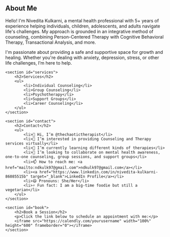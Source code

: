 <html lang="en">
<head>
    <meta charset="UTF-8">
    <meta name="viewport" content="width=device-width, initial-scale=1.0">
    <title>Welcome to the Therapy Platform</title>
</head>
    <head>
  <meta charset="UTF-8">
  <meta name="viewport" content="width=device-width, initial-scale=1.0">
  
  <title>Nivedita Kulkarni | Therapist & Mental Health Professional</title>

  <meta name="description" content="Nivedita Kulkarni is a therapist offering individual counseling, support groups, and psychotherapy using integrative methods like CBT and TA.">
  <meta name="keywords" content="therapist, counseling, psychotherapy, CBT, TA, mental health, India, online therapy, Nivedita the chaotic therapist">
  <meta name="author" content="Nivedita Kulkarni">

  <!-- Open Graph for social media previews -->
  <meta property="og:title" content="Nivedita Kulkarni | The Chaotic Therapist">
  <meta property="og:description" content="Therapist offering integrative mental health care - counseling, CBT, TA, and more.">
  <meta property="og:type" content="website">
  <meta property="og:url" content="https://niveditathetherapist.github.io/nivethechaotictherapist/">
  <meta property="og:image" content="https://your-image-url.jpg"> <!-- optional image -->

  <!-- Favicon and other meta tags can go here too -->
</head>

<body>
    <section id="about">
        <h2>About Me</h2>
        <p>Hello! I'm Nivedita Kulkarni, a mental health professional with 5+ years of experience helping individuals, children, adolescents, and adults navigate life's challenges. My approach is grounded in an integrative method of counseling, combining Person-Centered Therapy with Cognitive Behavioral Therapy, Transactional Analysis, and more.</p>
        <p>I'm passionate about providing a safe and supportive space for growth and healing. Whether you're dealing with anxiety, depression, stress, or other life challenges, I’m here to help.</p>
    </section>

    <section id="services">
        <h2>Services</h2>
        <ul>
            <li>Individual Counseling</li>
            <li>Group Counseling</li>
            <li>Psychotherapy</li>
            <li>Support Groups</li>
            <li>Career Counseling</li>
        </ul>
    </section>

    <section id="contact">
        <h2>Contact</h2>
        <ul>
            <li>👋 Hi, I’m @thechaotictherapist</li>
            <li>👀 I’m interested in providing Counseling and Therapy services virtually</li>
            <li>🌱 I’m currently learning different kinds of therapies</li>
            <li>💞️ I’m looking to collaborate on mental health awareness, one-to-one counseling, group sessions, and support groups</li>
            <li>📫 How to reach me: <a href="mailto:ndkulk97@gmail.com">ndkulk97@gmail.com</a></li>
            <li><a href="https://www.linkedin.com/in/nivedita-kulkarni-86085515b" target="_blank">LinkedIn Profile</a></li>
            <li>😄 Pronouns: She/Her</li>
            <li>⚡ Fun fact: I am a big-time foodie but still a vegetarian</li>
        </ul>
    </section>

    <section id="book">
        <h2>Book a Session</h2>
        <p>Click the link below to schedule an appointment with me:</p>
        <iframe src="https://calendly.com/yourusername" width="100%" height="600" frameborder="0"></iframe>
    </section>
</body>
</html>
